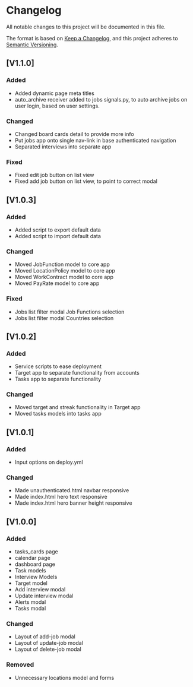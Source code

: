 # Changelog

All notable changes to this project will be documented in this file.

The format is based on [Keep a Changelog](https://keepachangelog.com/en/1.1.0/),
and this project adheres to [Semantic Versioning](https://semver.org/spec/v2.0.0.html).

## [V1.1.0]

### Added

- Added dynamic page meta titles
- auto_archive receiver added to jobs signals.py, to auto archive jobs on user login, based on user settings.

### Changed

- Changed board cards detail to provide more info
- Put jobs app onto single nav-link in base authenticated navigation
- Separated interviews into separate app

### Fixed

- Fixed edit job button on list view
- Fixed add job button on list view, to point to correct modal

## [V1.0.3]

### Added

- Added script to export default data
- Added script to import default data

### Changed

- Moved JobFunction model to core app
- Moved LocationPolicy model to core app
- Moved WorkContract model to core app
- Moved PayRate model to core app

### Fixed

- Jobs list filter modal Job Functions selection
- Jobs list filter modal Countries selection

## [V1.0.2]

### Added

- Service scripts to ease deployment
- Target app to separate functionality from accounts
- Tasks app to separate functionality

### Changed

- Moved target and streak functionality in Target app
- Moved tasks models into tasks app

## [V1.0.1]

### Added

- Input options on deploy.yml

### Changed

- Made unauthenticated.html navbar responsive
- Made index.html hero text responsive
- Made index.html hero banner height responsive

## [V1.0.0]

### Added

- tasks_cards page
- calendar page
- dashboard page
- Task models
- Interview Models
- Target model
- Add interview modal
- Update interview modal
- Alerts modal
- Tasks modal

### Changed

- Layout of add-job modal
- Layout of update-job modal
- Layout of delete-job modal

### Removed

- Unnecessary locations model and forms
